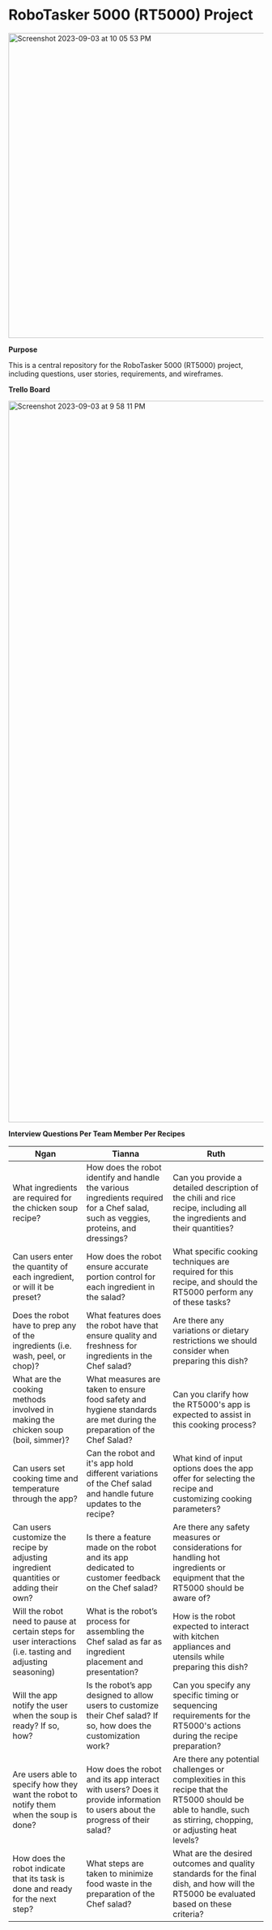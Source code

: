 # RoboTasker 5000 (RT5000) Project 

<img width="602" alt="Screenshot 2023-09-03 at 10 05 53 PM" src="https://github.com/ttngna/RoboTasker5000/assets/142946998/deb2aec6-3df5-44c7-b3e5-bc1299c77de1">


**Purpose**  

This is a central repository for the RoboTasker 5000 (RT5000) project, including questions, user stories, requirements, and wireframes. 

**Trello Board**

<img width="1424" alt="Screenshot 2023-09-03 at 9 58 11 PM" src="https://github.com/ttngna/RoboTasker-5000/assets/142946998/b8689561-b1a1-46d1-8434-f9b187fee027">


**Interview Questions Per Team Member Per Recipes** 


| Ngan | Tianna | Ruth | 
| ---- | ------ | ---- |
| What ingredients are required for the chicken soup recipe? | How does the robot identify and handle the various ingredients required for a Chef salad, such as veggies, proteins, and dressings? | Can you provide a detailed description of the chili and rice recipe, including all the ingredients and their quantities? |
| Can users enter the quantity of each ingredient, or will it be preset? | How does the robot ensure accurate portion control for each ingredient in the salad? | What specific cooking techniques are required for this recipe, and should the RT5000 perform any of these tasks? |
| Does the robot have to prep any of the ingredients (i.e. wash, peel, or chop)? | What features does the robot have that ensure quality and freshness for ingredients in the Chef salad? | Are there any variations or dietary restrictions we should consider when preparing this dish? |
| What are the cooking methods involved in making the chicken soup (boil, simmer)? | What measures are taken to ensure food safety and hygiene standards are met during the preparation of the Chef Salad? | Can you clarify how the RT5000's app is expected to assist in this cooking process? |
| Can users set cooking time and temperature through the app? | Can the robot and it's app hold different variations of the Chef salad and handle future updates to the recipe? | What kind of input options does the app offer for selecting the recipe and customizing cooking parameters? |
| Can users customize the recipe by adjusting ingredient quantities or adding their own? | Is there a feature made on the robot and its app dedicated to customer feedback on the Chef salad? | Are there any safety measures or considerations for handling hot ingredients or equipment that the RT5000 should be aware of? |
| Will the robot need to pause at certain steps for user interactions (i.e. tasting and adjusting seasoning) | What is the robot’s process for assembling the Chef salad as far as ingredient placement and presentation? | How is the robot expected to interact with kitchen appliances and utensils while preparing this dish? |
| Will the app notify the user when the soup is ready? If so, how?| Is the robot’s app designed to allow users to customize their Chef salad? If so, how does the customization work? | Can you specify any specific timing or sequencing requirements for the RT5000's actions during the recipe preparation? |
| Are users able to specify how they want the robot to notify them when the soup is done? | How does the robot and its app interact with users? Does it provide information to users about the progress of their salad? | Are there any potential challenges or complexities in this recipe that the RT5000 should be able to handle, such as stirring, chopping, or adjusting heat levels? |
| How does the robot indicate that its task is done and ready for the next step? | What steps are taken to minimize food waste in the preparation of the Chef salad? | What are the desired outcomes and quality standards for the final dish, and how will the RT5000 be evaluated based on these criteria? |
